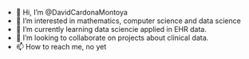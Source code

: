 - 👋 Hi, I’m @DavidCardonaMontoya
- 👀 I’m interested in mathematics, computer science and data science
- 🌱 I’m currently learning data sciencie applied in EHR data.
- 💞️ I’m looking to collaborate on projects about clinical data.
- 📫 How to reach me, no yet

<!---
DavidCardonaMontoya/DavidCardonaMontoya is a ✨ special ✨ repository because its `README.md` (this file) appears on your GitHub profile.
You can click the Preview link to take a look at your changes.
--->
